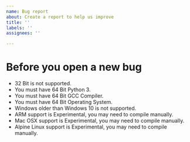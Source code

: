 ```yaml
---
name: Bug report
about: Create a report to help us improve
title: ''
labels: ''
assignees: ''

---
```


# Before you open a new bug

- 32 Bit is not supported.
- You must have 64 Bit Python 3.
- You must have 64 Bit GCC Compiler.
- You must have 64 Bit Operating System.
- Windows older than Windows 10 is not supported.
- ARM support is Experimental, you may need to compile manually.
- Mac OSX support is Experimental, you may need to compile manually.
- Alpine Linux support is Experimental, you may need to compile manually.
